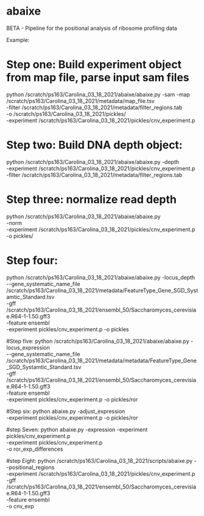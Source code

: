 # abaixe
BETA - Pipeline for the positional analysis of ribosome profiling data

Example:

# Step one: Build experiment object from map file, parse input sam files
python /scratch/ps163/Carolina_03_18_2021/abaixe/abaixe.py -sam -map /scratch/ps163/Carolina_03_18_2021/metadata/map_file.tsv \
    -filter /scratch/ps163/Carolina_03_18_2021/metadata/filter_regions.tab \
    -o /scratch/ps163/Carolina_03_18_2021/pickles/ \
    -experiment /scratch/ps163/Carolina_03_18_2021/pickles/cnv_experiment.p
    
# Step two: Build DNA depth object:
python /scratch/ps163/Carolina_03_18_2021/abaixe/abaixe.py -depth \
    -experiment /scratch/ps163/Carolina_03_18_2021/pickles/cnv_experiment.p \
    -filter /scratch/ps163/Carolina_03_18_2021/metadata/filter_regions.tab
    
# Step three: normalize read depth
python /scratch/ps163/Carolina_03_18_2021/abaixe/abaixe.py \
    -norm \
    -experiment /scratch/ps163/Carolina_03_18_2021/pickles/cnv_experiment.p \
    -o pickles/ 

# Step four: 
python /scratch/ps163/Carolina_03_18_2021/abaixe/abaixe.py -locus_depth \
    --gene_systematic_name_file /scratch/ps163/Carolina_03_18_2021/metadata/FeatureType_Gene_SGD_Systamtic_Standard.tsv \
    -gff /scratch/ps163/Carolina_03_18_2021/ensembl_50/Saccharomyces_cerevisiae.R64-1-1.50.gff3 \
    -feature ensembl \
    -experiment pickles/cnv_experiment.p -o pickles

#Step five:
python /scratch/ps163/Carolina_03_18_2021/abaixe/abaixe.py -locus_expression \
    --gene_systematic_name_file /scratch/ps163/Carolina_03_18_2021/metadata/metadata/FeatureType_Gene_SGD_Systamtic_Standard.tsv \
    -gff /scratch/ps163/Carolina_03_18_2021/ensembl_50/Saccharomyces_cerevisiae.R64-1-1.50.gff3 \
    -feature ensembl \
    -experiment pickles/cnv_experiment.p -o pickles/ror
    
#Step six:
python abaixe.py -adjust_expression \
    -experiment pickles/cnv_experiment.p -o pickles/ror    

#step Seven:
python abaixe.py -expression -experiment pickles/cnv_experiment.p \
    -experiment pickles/cnv_experiment.p \
    -o ror_exp_differences
    
#step Eight:
python /scratch/ps163/Carolina_03_18_2021/scripts/abaixe.py --positional_regions \
    -experiment /scratch/ps163/Carolina_03_18_2021/pickles/cnv_experiment.p \
    -gff /scratch/ps163/Carolina_03_18_2021/ensembl_50/Saccharomyces_cerevisiae.R64-1-1.50.gff3 \
    -feature ensembl \
    -o cnv_exp

